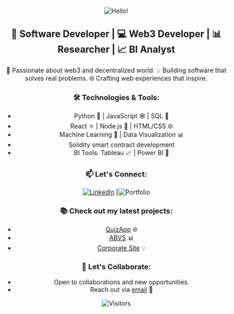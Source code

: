 <div align="center">
  
  ![Hello!](https://img.shields.io/badge/Hello!-👋-brightgreen?style=flat-square&logo=github)
  
  ## 🚀 Software Developer | 💻 Web3 Developer | 📊 Researcher | 📈 BI Analyst

  <p align="center">
    🌟 Passionate about web3 and decentralized world.
    💡 Building software that solves real problems.
    🌐 Crafting web experiences that inspire.
  </p>

  ### 🛠️ Technologies & Tools:
  - Python 🐍 | JavaScript 🕸️ | SQL 📜
  - React ⚛️ | Node.js 🚀 | HTML/CSS 🌐
  - Machine Learning 🤖 | Data Visualization 📊
  - Solidity smart contract development
  - BI Tools: Tableau 📈 | Power BI 🔌

  ### 📫 Let's Connect:
  [![LinkedIn](https://img.shields.io/badge/LinkedIn-Connect-blue?style=flat-square&logo=linkedin)](https://www.linkedin.com/in/richard-winner-duvor)
  [![Portfolio](http://duvorrichardwinner.me/winner/)

  ### 📚 Check out my latest projects:
  - [QuizApp](http://duvorrichardwinner.me/QuizApp/) 🌐
  - [ABVS](https://abvs.vercel.app/) 📊
  - [Corporate Site](https://hebronedgeinc.vercel.app/) 💡

  ### 💬 Let's Collaborate:
  - Open to collaborations and new opportunities.
  - Reach out via [email](mailto:duvorrichardwinner@gmail.com) 📧

  ![Visitors](https://visitor-badge.glitch.me/badge?page_id=dr-winner.dr-winner)
</div>


<!---
dr-winner/dr-winner is a ✨ special ✨ repository because its `README.md` (this file) appears on your GitHub profile.
You can click the Preview link to take a look at your changes.
--->
